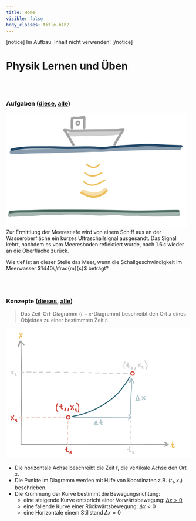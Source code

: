 ```yaml
---
title: Home
visible: false
body_classes: title-h1h2
---
```


[notice]
Im Aufbau. Inhalt nicht verwenden!
[/notice]

# Physik Lernen und Üben
<br/><br/>

### Aufgaben ([diese](/aufgaben/mechanik/bewegung/gleichfoermige_bewegung/exercise-30), [alle](/aufgaben/mechanik/bewegung/gleichfoermige_bewegung/))

![Ein Schiff nutzt Schall zur Tiefenbestimmung](exercise30-1.svg?resize=400,280&class=float-right) Zur Ermittlung der Meerestiefe wird von einem Schiff aus an der Wasseroberfläche ein kurzes Ultraschallsignal ausgesandt. Das Signal kehrt, nachdem es vom Meeresboden reflektiert wurde, nach $1.6\,s$ wieder an die Oberfläche zurück.

Wie tief ist an dieser Stelle das Meer, wenn die Schallgeschwindigkeit im Meerwasser $1440\,\frac{m}{s}$ beträgt?

<br/><br/>
### Konzepte ([dieses](/konzepte/konzept-3/), [alle](/konzepte/))

> Das Zeit-Ort-Diagramm ($t-x$-Diagramm) beschreibt den Ort $x$ eines Objektes zu einer bestimmten Zeit $t$.

![Zeit-Ort-Diagramm (t-x-Diagramm) theoretische Darstellung](Zeit-Ort-Diagramm-theoretisch.svg?resize=450,300&class=float-right)

- Die horizontale Achse beschreibt die Zeit $t$, die vertikale Achse den Ort $x$.
- Die Punkte im Diagramm werden mit Hilfe von Koordinaten z.B. $(t_1,x_1)$ beschrieben.
- Die Krümmung der Kurve bestimmt die Bewegungsrichtung:
	- eine steigende Kurve entspricht einer Vorwärtsbewegung: [$\Delta x \gt 0$][1]
	- eine fallende Kurve einer Rückwärtsbewegung: $\Delta x \lt 0$
	- eine Horizontale einem Stillstand $\Delta x=0$

[1]: <konzepte/konzept-1/> "Name des Konzepts"